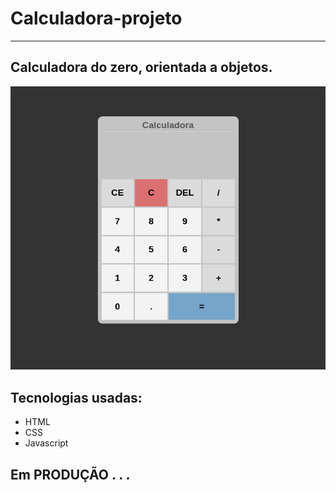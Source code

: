 # Calculadora-projeto
***
## Calculadora do zero, orientada a objetos.

![](.github/calculadora.png)
## Tecnologias usadas:
- HTML
- CSS
- Javascript

## Em PRODUÇÃO . . .